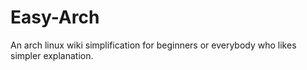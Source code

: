 # Easy-Arch
An arch linux wiki simplification for beginners or everybody who likes simpler explanation.

